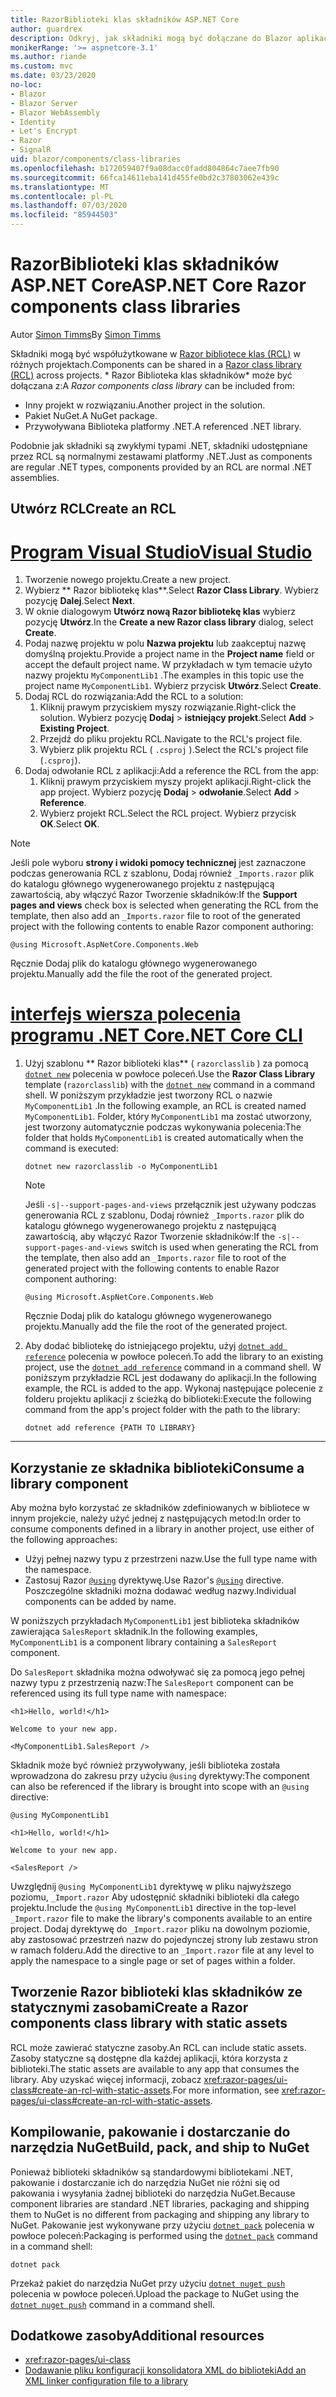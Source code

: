 ```yaml
---
title: RazorBiblioteki klas składników ASP.NET Core
author: guardrex
description: Odkryj, jak składniki mogą być dołączane do Blazor aplikacji z zewnętrznej biblioteki składników.
monikerRange: '>= aspnetcore-3.1'
ms.author: riande
ms.custom: mvc
ms.date: 03/23/2020
no-loc:
- Blazor
- Blazor Server
- Blazor WebAssembly
- Identity
- Let's Encrypt
- Razor
- SignalR
uid: blazor/components/class-libraries
ms.openlocfilehash: b172059407f9a08dacc0fadd804864c7aee7fb90
ms.sourcegitcommit: 66fca14611eba141d455fe0bd2c37803062e439c
ms.translationtype: MT
ms.contentlocale: pl-PL
ms.lasthandoff: 07/03/2020
ms.locfileid: "85944503"
---
```

# <a name="aspnet-core-razor-components-class-libraries"></a><span data-ttu-id="79cfc-103">RazorBiblioteki klas składników ASP.NET Core</span><span class="sxs-lookup"><span data-stu-id="79cfc-103">ASP.NET Core Razor components class libraries</span></span>

<span data-ttu-id="79cfc-104">Autor [Simon Timms](https://github.com/stimms)</span><span class="sxs-lookup"><span data-stu-id="79cfc-104">By [Simon Timms](https://github.com/stimms)</span></span>

<span data-ttu-id="79cfc-105">Składniki mogą być współużytkowane w [ Razor bibliotece klas (RCL)](xref:razor-pages/ui-class) w różnych projektach.</span><span class="sxs-lookup"><span data-stu-id="79cfc-105">Components can be shared in a [Razor class library (RCL)](xref:razor-pages/ui-class) across projects.</span></span> <span data-ttu-id="79cfc-106">\* Razor Biblioteka klas składników\* może być dołączana z:</span><span class="sxs-lookup"><span data-stu-id="79cfc-106">A *Razor components class library* can be included from:</span></span>

* <span data-ttu-id="79cfc-107">Inny projekt w rozwiązaniu.</span><span class="sxs-lookup"><span data-stu-id="79cfc-107">Another project in the solution.</span></span>
* <span data-ttu-id="79cfc-108">Pakiet NuGet.</span><span class="sxs-lookup"><span data-stu-id="79cfc-108">A NuGet package.</span></span>
* <span data-ttu-id="79cfc-109">Przywoływana Biblioteka platformy .NET.</span><span class="sxs-lookup"><span data-stu-id="79cfc-109">A referenced .NET library.</span></span>

<span data-ttu-id="79cfc-110">Podobnie jak składniki są zwykłymi typami .NET, składniki udostępniane przez RCL są normalnymi zestawami platformy .NET.</span><span class="sxs-lookup"><span data-stu-id="79cfc-110">Just as components are regular .NET types, components provided by an RCL are normal .NET assemblies.</span></span>

## <a name="create-an-rcl"></a><span data-ttu-id="79cfc-111">Utwórz RCL</span><span class="sxs-lookup"><span data-stu-id="79cfc-111">Create an RCL</span></span>

# <a name="visual-studio"></a>[<span data-ttu-id="79cfc-112">Program Visual Studio</span><span class="sxs-lookup"><span data-stu-id="79cfc-112">Visual Studio</span></span>](#tab/visual-studio)

1. <span data-ttu-id="79cfc-113">Tworzenie nowego projektu.</span><span class="sxs-lookup"><span data-stu-id="79cfc-113">Create a new project.</span></span>
1. <span data-ttu-id="79cfc-114">Wybierz \*\* Razor bibliotekę klas\*\*.</span><span class="sxs-lookup"><span data-stu-id="79cfc-114">Select **Razor Class Library**.</span></span> <span data-ttu-id="79cfc-115">Wybierz pozycję **Dalej**.</span><span class="sxs-lookup"><span data-stu-id="79cfc-115">Select **Next**.</span></span>
1. <span data-ttu-id="79cfc-116">W oknie dialogowym **Utwórz nową Razor bibliotekę klas** wybierz pozycję **Utwórz**.</span><span class="sxs-lookup"><span data-stu-id="79cfc-116">In the **Create a new Razor class library** dialog, select **Create**.</span></span>
1. <span data-ttu-id="79cfc-117">Podaj nazwę projektu w polu **Nazwa projektu** lub zaakceptuj nazwę domyślną projektu.</span><span class="sxs-lookup"><span data-stu-id="79cfc-117">Provide a project name in the **Project name** field or accept the default project name.</span></span> <span data-ttu-id="79cfc-118">W przykładach w tym temacie użyto nazwy projektu `MyComponentLib1` .</span><span class="sxs-lookup"><span data-stu-id="79cfc-118">The examples in this topic use the project name `MyComponentLib1`.</span></span> <span data-ttu-id="79cfc-119">Wybierz przycisk **Utwórz**.</span><span class="sxs-lookup"><span data-stu-id="79cfc-119">Select **Create**.</span></span>
1. <span data-ttu-id="79cfc-120">Dodaj RCL do rozwiązania:</span><span class="sxs-lookup"><span data-stu-id="79cfc-120">Add the RCL to a solution:</span></span>
   1. <span data-ttu-id="79cfc-121">Kliknij prawym przyciskiem myszy rozwiązanie.</span><span class="sxs-lookup"><span data-stu-id="79cfc-121">Right-click the solution.</span></span> <span data-ttu-id="79cfc-122">Wybierz pozycję **Dodaj**  >  **istniejący projekt**.</span><span class="sxs-lookup"><span data-stu-id="79cfc-122">Select **Add** > **Existing Project**.</span></span>
   1. <span data-ttu-id="79cfc-123">Przejdź do pliku projektu RCL.</span><span class="sxs-lookup"><span data-stu-id="79cfc-123">Navigate to the RCL's project file.</span></span>
   1. <span data-ttu-id="79cfc-124">Wybierz plik projektu RCL ( `.csproj` ).</span><span class="sxs-lookup"><span data-stu-id="79cfc-124">Select the RCL's project file (`.csproj`).</span></span>
1. <span data-ttu-id="79cfc-125">Dodaj odwołanie RCL z aplikacji:</span><span class="sxs-lookup"><span data-stu-id="79cfc-125">Add a reference the RCL from the app:</span></span>
   1. <span data-ttu-id="79cfc-126">Kliknij prawym przyciskiem myszy projekt aplikacji.</span><span class="sxs-lookup"><span data-stu-id="79cfc-126">Right-click the app project.</span></span> <span data-ttu-id="79cfc-127">Wybierz pozycję **Dodaj**  >  **odwołanie**.</span><span class="sxs-lookup"><span data-stu-id="79cfc-127">Select **Add** > **Reference**.</span></span>
   1. <span data-ttu-id="79cfc-128">Wybierz projekt RCL.</span><span class="sxs-lookup"><span data-stu-id="79cfc-128">Select the RCL project.</span></span> <span data-ttu-id="79cfc-129">Wybierz przycisk **OK**.</span><span class="sxs-lookup"><span data-stu-id="79cfc-129">Select **OK**.</span></span>

> [!NOTE]
> <span data-ttu-id="79cfc-130">Jeśli pole wyboru **strony i widoki pomocy technicznej** jest zaznaczone podczas generowania RCL z szablonu, Dodaj również `_Imports.razor` plik do katalogu głównego wygenerowanego projektu z następującą zawartością, aby włączyć Razor Tworzenie składników:</span><span class="sxs-lookup"><span data-stu-id="79cfc-130">If the **Support pages and views** check box is selected when generating the RCL from the template, then also add an `_Imports.razor` file to root of the generated project with the following contents to enable Razor component authoring:</span></span>
>
> ```razor
> @using Microsoft.AspNetCore.Components.Web
> ```
>
> <span data-ttu-id="79cfc-131">Ręcznie Dodaj plik do katalogu głównego wygenerowanego projektu.</span><span class="sxs-lookup"><span data-stu-id="79cfc-131">Manually add the file the root of the generated project.</span></span>

# <a name="net-core-cli"></a>[<span data-ttu-id="79cfc-132">interfejs wiersza polecenia programu .NET Core</span><span class="sxs-lookup"><span data-stu-id="79cfc-132">.NET Core CLI</span></span>](#tab/netcore-cli)

1. <span data-ttu-id="79cfc-133">Użyj szablonu \*\* Razor biblioteki klas\*\* ( `razorclasslib` ) za pomocą [`dotnet new`](/dotnet/core/tools/dotnet-new) polecenia w powłoce poleceń.</span><span class="sxs-lookup"><span data-stu-id="79cfc-133">Use the **Razor Class Library** template (`razorclasslib`) with the [`dotnet new`](/dotnet/core/tools/dotnet-new) command in a command shell.</span></span> <span data-ttu-id="79cfc-134">W poniższym przykładzie jest tworzony RCL o nazwie `MyComponentLib1` .</span><span class="sxs-lookup"><span data-stu-id="79cfc-134">In the following example, an RCL is created named `MyComponentLib1`.</span></span> <span data-ttu-id="79cfc-135">Folder, który `MyComponentLib1` ma zostać utworzony, jest tworzony automatycznie podczas wykonywania polecenia:</span><span class="sxs-lookup"><span data-stu-id="79cfc-135">The folder that holds `MyComponentLib1` is created automatically when the command is executed:</span></span>

   ```dotnetcli
   dotnet new razorclasslib -o MyComponentLib1
   ```

   > [!NOTE]
   > <span data-ttu-id="79cfc-136">Jeśli `-s|--support-pages-and-views` przełącznik jest używany podczas generowania RCL z szablonu, Dodaj również `_Imports.razor` plik do katalogu głównego wygenerowanego projektu z następującą zawartością, aby włączyć Razor Tworzenie składników:</span><span class="sxs-lookup"><span data-stu-id="79cfc-136">If the `-s|--support-pages-and-views` switch is used when generating the RCL from the template, then also add an `_Imports.razor` file to root of the generated project with the following contents to enable Razor component authoring:</span></span>
   >
   > ```razor
   > @using Microsoft.AspNetCore.Components.Web
   > ```
   >
   > <span data-ttu-id="79cfc-137">Ręcznie Dodaj plik do katalogu głównego wygenerowanego projektu.</span><span class="sxs-lookup"><span data-stu-id="79cfc-137">Manually add the file the root of the generated project.</span></span>

1. <span data-ttu-id="79cfc-138">Aby dodać bibliotekę do istniejącego projektu, użyj [`dotnet add reference`](/dotnet/core/tools/dotnet-add-reference) polecenia w powłoce poleceń.</span><span class="sxs-lookup"><span data-stu-id="79cfc-138">To add the library to an existing project, use the [`dotnet add reference`](/dotnet/core/tools/dotnet-add-reference) command in a command shell.</span></span> <span data-ttu-id="79cfc-139">W poniższym przykładzie RCL jest dodawany do aplikacji.</span><span class="sxs-lookup"><span data-stu-id="79cfc-139">In the following example, the RCL is added to the app.</span></span> <span data-ttu-id="79cfc-140">Wykonaj następujące polecenie z folderu projektu aplikacji z ścieżką do biblioteki:</span><span class="sxs-lookup"><span data-stu-id="79cfc-140">Execute the following command from the app's project folder with the path to the library:</span></span>

   ```dotnetcli
   dotnet add reference {PATH TO LIBRARY}
   ```

---

## <a name="consume-a-library-component"></a><span data-ttu-id="79cfc-141">Korzystanie ze składnika biblioteki</span><span class="sxs-lookup"><span data-stu-id="79cfc-141">Consume a library component</span></span>

<span data-ttu-id="79cfc-142">Aby można było korzystać ze składników zdefiniowanych w bibliotece w innym projekcie, należy użyć jednej z następujących metod:</span><span class="sxs-lookup"><span data-stu-id="79cfc-142">In order to consume components defined in a library in another project, use either of the following approaches:</span></span>

* <span data-ttu-id="79cfc-143">Użyj pełnej nazwy typu z przestrzeni nazw.</span><span class="sxs-lookup"><span data-stu-id="79cfc-143">Use the full type name with the namespace.</span></span>
* <span data-ttu-id="79cfc-144">Zastosuj Razor [`@using`](xref:mvc/views/razor#using) dyrektywę.</span><span class="sxs-lookup"><span data-stu-id="79cfc-144">Use Razor's [`@using`](xref:mvc/views/razor#using) directive.</span></span> <span data-ttu-id="79cfc-145">Poszczególne składniki można dodawać według nazwy.</span><span class="sxs-lookup"><span data-stu-id="79cfc-145">Individual components can be added by name.</span></span>

<span data-ttu-id="79cfc-146">W poniższych przykładach `MyComponentLib1` jest biblioteka składników zawierająca `SalesReport` składnik.</span><span class="sxs-lookup"><span data-stu-id="79cfc-146">In the following examples, `MyComponentLib1` is a component library containing a `SalesReport` component.</span></span>

<span data-ttu-id="79cfc-147">Do `SalesReport` składnika można odwoływać się za pomocą jego pełnej nazwy typu z przestrzenią nazw:</span><span class="sxs-lookup"><span data-stu-id="79cfc-147">The `SalesReport` component can be referenced using its full type name with namespace:</span></span>

```razor
<h1>Hello, world!</h1>

Welcome to your new app.

<MyComponentLib1.SalesReport />
```

<span data-ttu-id="79cfc-148">Składnik może być również przywoływany, jeśli biblioteka została wprowadzona do zakresu przy użyciu `@using` dyrektywy:</span><span class="sxs-lookup"><span data-stu-id="79cfc-148">The component can also be referenced if the library is brought into scope with an `@using` directive:</span></span>

```razor
@using MyComponentLib1

<h1>Hello, world!</h1>

Welcome to your new app.

<SalesReport />
```

<span data-ttu-id="79cfc-149">Uwzględnij `@using MyComponentLib1` dyrektywę w pliku najwyższego poziomu, `_Import.razor` Aby udostępnić składniki biblioteki dla całego projektu.</span><span class="sxs-lookup"><span data-stu-id="79cfc-149">Include the `@using MyComponentLib1` directive in the top-level `_Import.razor` file to make the library's components available to an entire project.</span></span> <span data-ttu-id="79cfc-150">Dodaj dyrektywę do `_Import.razor` pliku na dowolnym poziomie, aby zastosować przestrzeń nazw do pojedynczej strony lub zestawu stron w ramach folderu.</span><span class="sxs-lookup"><span data-stu-id="79cfc-150">Add the directive to an `_Import.razor` file at any level to apply the namespace to a single page or set of pages within a folder.</span></span>

## <a name="create-a-razor-components-class-library-with-static-assets"></a><span data-ttu-id="79cfc-151">Tworzenie Razor biblioteki klas składników ze statycznymi zasobami</span><span class="sxs-lookup"><span data-stu-id="79cfc-151">Create a Razor components class library with static assets</span></span>

<span data-ttu-id="79cfc-152">RCL może zawierać statyczne zasoby.</span><span class="sxs-lookup"><span data-stu-id="79cfc-152">An RCL can include static assets.</span></span> <span data-ttu-id="79cfc-153">Zasoby statyczne są dostępne dla każdej aplikacji, która korzysta z biblioteki.</span><span class="sxs-lookup"><span data-stu-id="79cfc-153">The static assets are available to any app that consumes the library.</span></span> <span data-ttu-id="79cfc-154">Aby uzyskać więcej informacji, zobacz <xref:razor-pages/ui-class#create-an-rcl-with-static-assets>.</span><span class="sxs-lookup"><span data-stu-id="79cfc-154">For more information, see <xref:razor-pages/ui-class#create-an-rcl-with-static-assets>.</span></span>

## <a name="build-pack-and-ship-to-nuget"></a><span data-ttu-id="79cfc-155">Kompilowanie, pakowanie i dostarczanie do narzędzia NuGet</span><span class="sxs-lookup"><span data-stu-id="79cfc-155">Build, pack, and ship to NuGet</span></span>

<span data-ttu-id="79cfc-156">Ponieważ biblioteki składników są standardowymi bibliotekami .NET, pakowanie i dostarczanie ich do narzędzia NuGet nie różni się od pakowania i wysyłania żadnej biblioteki do narzędzia NuGet.</span><span class="sxs-lookup"><span data-stu-id="79cfc-156">Because component libraries are standard .NET libraries, packaging and shipping them to NuGet is no different from packaging and shipping any library to NuGet.</span></span> <span data-ttu-id="79cfc-157">Pakowanie jest wykonywane przy użyciu [`dotnet pack`](/dotnet/core/tools/dotnet-pack) polecenia w powłoce poleceń:</span><span class="sxs-lookup"><span data-stu-id="79cfc-157">Packaging is performed using the [`dotnet pack`](/dotnet/core/tools/dotnet-pack) command in a command shell:</span></span>

```dotnetcli
dotnet pack
```

<span data-ttu-id="79cfc-158">Przekaż pakiet do narzędzia NuGet przy użyciu [`dotnet nuget push`](/dotnet/core/tools/dotnet-nuget-push) polecenia w powłoce poleceń.</span><span class="sxs-lookup"><span data-stu-id="79cfc-158">Upload the package to NuGet using the [`dotnet nuget push`](/dotnet/core/tools/dotnet-nuget-push) command in a command shell.</span></span>

## <a name="additional-resources"></a><span data-ttu-id="79cfc-159">Dodatkowe zasoby</span><span class="sxs-lookup"><span data-stu-id="79cfc-159">Additional resources</span></span>

* <xref:razor-pages/ui-class>
* [<span data-ttu-id="79cfc-160">Dodawanie pliku konfiguracji konsolidatora XML do biblioteki</span><span class="sxs-lookup"><span data-stu-id="79cfc-160">Add an XML linker configuration file to a library</span></span>](xref:blazor/host-and-deploy/configure-linker#add-an-xml-linker-configuration-file-to-a-library)
